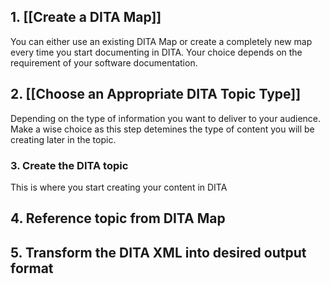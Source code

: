 ## 1. [[Create a DITA Map]]

You can either use an existing DITA Map or create a completely new map every time you start documenting in DITA. Your choice depends on the requirement of your software documentation. 

## 2. [[Choose an Appropriate DITA Topic Type]]

Depending  on the type of information you want to deliver to your audience. Make a wise choice as this step detemines the type of content you will be creating later in the topic. 

### 3. Create the DITA topic

This is where you start creating your content in DITA

## 4. Reference topic from DITA Map

## 5. Transform the DITA XML into desired output format
